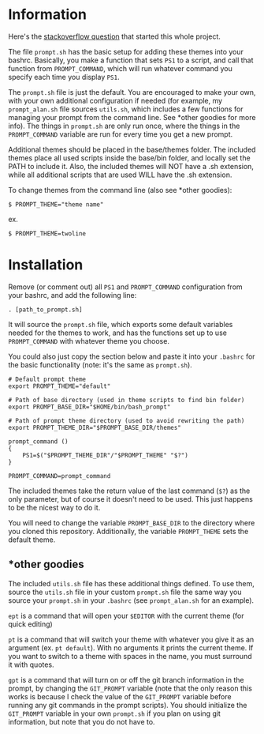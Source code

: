 # Information
Here's the [stackoverflow question](https://stackoverflow.com/questions/3058325/what-is-the-difference-between-ps1-and-prompt-command) that started this whole project.

The file `prompt.sh` has the basic setup for adding these themes into your
bashrc. Basically, you make a function that sets `PS1` to a script, and call
that function from `PROMPT_COMMAND`, which will run whatever command you
specify each time you display `PS1`. 

The `prompt.sh` file is just the default. You are encouraged to make your own,
with your own additional configuration if needed (for example, my
`prompt_alan.sh` file sources `utils.sh`, which includes a few functions for
managing your prompt from the command line. See *other goodies for more info).
The things in `prompt.sh` are only run once, where the things in the
`PROMPT_COMMAND` variable are run for every time you get a new prompt.

Additional themes should be placed in the base/themes folder. The included
themes place all used scripts inside the base/bin folder, and locally set the
PATH to include it. Also, the included themes will NOT have a .sh extension,
while all additional scripts that are used WILL have the .sh extension.

To change themes from the command line (also see *other goodies):

`$ PROMPT_THEME="theme name"`

ex.

`$ PROMPT_THEME=twoline`

# Installation
Remove (or comment out) all `PS1` and `PROMPT_COMMAND` configuration from your
bashrc, and add the following line:

```
. [path_to_prompt.sh]
```

It will source the `prompt.sh` file, which exports some default variables
needed for the themes to work, and has the functions set up to use
`PROMPT_COMMAND` with whatever theme you choose.

You could also just copy the section below and paste it into your `.bashrc` for
the basic functionality (note: it's the same as `prompt.sh`).

```
# Default prompt theme
export PROMPT_THEME="default"

# Path of base directory (used in theme scripts to find bin folder)
export PROMPT_BASE_DIR="$HOME/bin/bash_prompt"

# Path of prompt theme directory (used to avoid rewriting the path)
export PROMPT_THEME_DIR="$PROMPT_BASE_DIR/themes"

prompt_command ()
{
    PS1=$("$PROMPT_THEME_DIR"/"$PROMPT_THEME" "$?")
}

PROMPT_COMMAND=prompt_command
```

The included themes take the return value of the last command (`$?`) as the
only parameter, but of course it doesn't need to be used. This just happens to
be the nicest way to do it.

You will need to change the variable `PROMPT_BASE_DIR` to the directory where
you cloned this repository. Additionally, the variable `PROMPT_THEME` sets the
default theme.

## *other goodies
The included `utils.sh` file has these additional things defined. To use them,
source the `utils.sh` file in your custom `prompt.sh` file the same way you
source your `prompt.sh` in your `.bashrc` (see `prompt_alan.sh` for an
example).

`ept` is a command that will open your `$EDITOR` with the current theme (for
quick editing)

`pt` is a command that will switch your theme with whatever you give it as an
argument (ex. `pt default`). With no arguments it prints the current theme. If
you want to switch to a theme with spaces in the name, you must surround it
with quotes.

`gpt` is a command that will turn on or off the git branch information in the
prompt, by changing the `GIT_PROMPT` variable (note that the only reason this
works is because I check the value of the `GIT_PROMPT` variable before running
any git commands in the prompt scripts). You should initialize the `GIT_PROMPT`
variable in your own `prompt.sh` if you plan on using git information, but note
that you do not have to.

